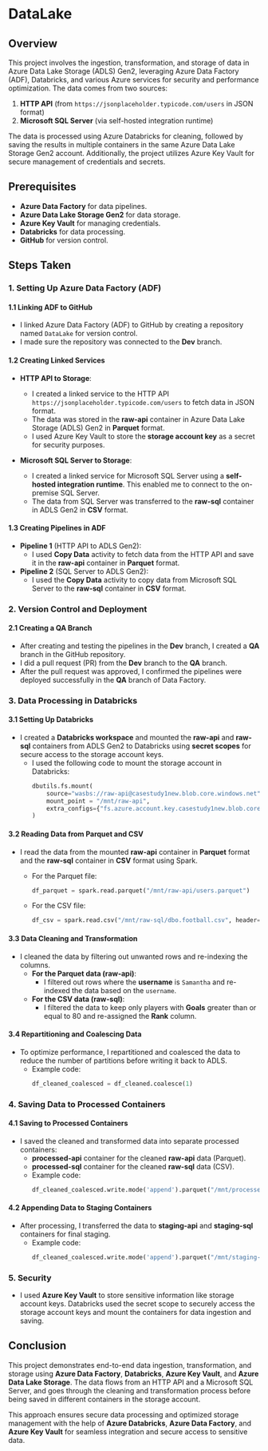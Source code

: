 # DataLake
## Overview

This project involves the ingestion, transformation, and storage of data in Azure Data Lake Storage (ADLS) Gen2, leveraging Azure Data Factory (ADF), Databricks, and various Azure services for security and performance optimization. The data comes from two sources:
1. **HTTP API** (from `https://jsonplaceholder.typicode.com/users` in JSON format)
2. **Microsoft SQL Server** (via self-hosted integration runtime)

The data is processed using Azure Databricks for cleaning, followed by saving the results in multiple containers in the same Azure Data Lake Storage Gen2 account. Additionally, the project utilizes Azure Key Vault for secure management of credentials and secrets.

## Prerequisites
- **Azure Data Factory** for data pipelines.
- **Azure Data Lake Storage Gen2** for data storage.
- **Azure Key Vault** for managing credentials.
- **Databricks** for data processing.
- **GitHub** for version control.

## Steps Taken

### 1. Setting Up Azure Data Factory (ADF)

#### 1.1 Linking ADF to GitHub
- I linked Azure Data Factory (ADF) to GitHub by creating a repository named `DataLake` for version control.
- I made sure the repository was connected to the **Dev** branch.

#### 1.2 Creating Linked Services
- **HTTP API to Storage**: 
  - I created a linked service to the HTTP API `https://jsonplaceholder.typicode.com/users` to fetch data in JSON format.
  - The data was stored in the **raw-api** container in Azure Data Lake Storage (ADLS) Gen2 in **Parquet** format.
  - I used Azure Key Vault to store the **storage account key** as a secret for security purposes.
  
- **Microsoft SQL Server to Storage**:
  - I created a linked service for Microsoft SQL Server using a **self-hosted integration runtime**. This enabled me to connect to the on-premise SQL Server.
  - The data from SQL Server was transferred to the **raw-sql** container in ADLS Gen2 in **CSV** format.

#### 1.3 Creating Pipelines in ADF
- **Pipeline 1** (HTTP API to ADLS Gen2):
  - I used **Copy Data** activity to fetch data from the HTTP API and save it in the **raw-api** container in **Parquet** format.
- **Pipeline 2** (SQL Server to ADLS Gen2):
  - I used the **Copy Data** activity to copy data from Microsoft SQL Server to the **raw-sql** container in **CSV** format.


### 2. Version Control and Deployment

#### 2.1 Creating a QA Branch
- After creating and testing the pipelines in the **Dev** branch, I created a **QA** branch in the GitHub repository.
- I did a pull request (PR) from the **Dev** branch to the **QA** branch.
- After the pull request was approved, I confirmed the pipelines were deployed successfully in the **QA** branch of Data Factory.

### 3. Data Processing in Databricks

#### 3.1 Setting Up Databricks
- I created a **Databricks workspace** and mounted the **raw-api** and **raw-sql** containers from ADLS Gen2 to Databricks using **secret scopes** for secure access to the storage account keys.
  - I used the following code to mount the storage account in Databricks:
    ```python
    dbutils.fs.mount(
        source="wasbs://raw-api@casestudy1new.blob.core.windows.net",
        mount_point = "/mnt/raw-api",
        extra_configs={"fs.azure.account.key.casestudy1new.blob.core.windows.net": dbutils.secrets.get(scope = "casestudy", key = "storage")}
    )
    ```

#### 3.2 Reading Data from Parquet and CSV
- I read the data from the mounted **raw-api** container in **Parquet** format and the **raw-sql** container in **CSV** format using Spark.
  - For the Parquet file:
    ```python
    df_parquet = spark.read.parquet("/mnt/raw-api/users.parquet")
    ```

  - For the CSV file:
    ```python
    df_csv = spark.read.csv("/mnt/raw-sql/dbo.football.csv", header=True, inferSchema=True)
    ```

#### 3.3 Data Cleaning and Transformation
- I cleaned the data by filtering out unwanted rows and re-indexing the columns.
  - **For the Parquet data (raw-api)**:
    - I filtered out rows where the **username** is `Samantha` and re-indexed the data based on the `username`.
  - **For the CSV data (raw-sql)**:
    - I filtered the data to keep only players with **Goals** greater than or equal to 80 and re-assigned the **Rank** column.

#### 3.4 Repartitioning and Coalescing Data
- To optimize performance, I repartitioned and coalesced the data to reduce the number of partitions before writing it back to ADLS.
  - Example code:
    ```python
    df_cleaned_coalesced = df_cleaned.coalesce(1)
    ```

### 4. Saving Data to Processed Containers

#### 4.1 Saving to Processed Containers
- I saved the cleaned and transformed data into separate processed containers:
  - **processed-api** container for the cleaned **raw-api** data (Parquet).
  - **processed-sql** container for the cleaned **raw-sql** data (CSV).
  - Example code:
    ```python
    df_cleaned_coalesced.write.mode('append').parquet("/mnt/processed-api/users_cleaned")
    ```

#### 4.2 Appending Data to Staging Containers
- After processing, I transferred the data to **staging-api** and **staging-sql** containers for final staging.
  - Example code:
    ```python
    df_cleaned_coalesced.write.mode('append').parquet("/mnt/staging-api/users_cleaned")
    ```

### 5. Security
- I used **Azure Key Vault** to store sensitive information like storage account keys. Databricks used the secret scope to securely access the storage account keys and mount the containers for data ingestion and saving.

## Conclusion
This project demonstrates end-to-end data ingestion, transformation, and storage using **Azure Data Factory**, **Databricks**, **Azure Key Vault**, and **Azure Data Lake Storage**. The data flows from an HTTP API and a Microsoft SQL Server, and goes through the cleaning and transformation process before being saved in different containers in the storage account.

This approach ensures secure data processing and optimized storage management with the help of **Azure Databricks**, **Azure Data Factory**, and **Azure Key Vault** for seamless integration and secure access to sensitive data.


